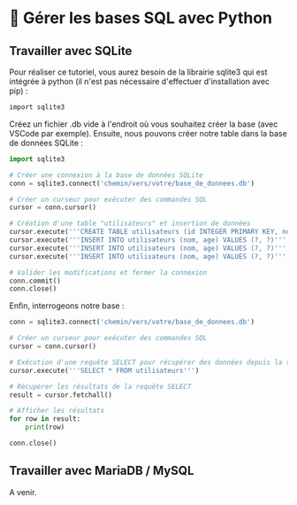 # 🐍 Gérer les bases SQL avec Python

## Travailler avec SQLite

Pour réaliser ce tutoriel, vous aurez besoin de la librairie sqlite3 qui est intégrée à python (il n'est pas nécessaire d'effectuer d'installation avec pip) :&#x20;

```r
import sqlite3
```

Créez un fichier .db vide à l'endroit où vous souhaitez créer la base (avec VSCode par exemple). Ensuite, nous pouvons créer notre table dans la base de données SQLite :

```python
import sqlite3

# Créer une connexion à la base de données SQLite
conn = sqlite3.connect('chemin/vers/votre/base_de_donnees.db')

# Créer un curseur pour exécuter des commandes SQL
cursor = conn.cursor()

# Création d'une table "utilisateurs" et insertion de données
cursor.execute('''CREATE TABLE utilisateurs (id INTEGER PRIMARY KEY, nom TEXT, age INTEGER)''')
cursor.execute('''INSERT INTO utilisateurs (nom, age) VALUES (?, ?)''', ('Alice', 30))
cursor.execute('''INSERT INTO utilisateurs (nom, age) VALUES (?, ?)''', ('Bob', 25))
cursor.execute('''INSERT INTO utilisateurs (nom, age) VALUES (?, ?)''', ('Charlie', 35))

# Valider les modifications et fermer la connexion
conn.commit()
conn.close()
```

Enfin, interrogeons notre base :&#x20;

```python
conn = sqlite3.connect('chemin/vers/votre/base_de_donnees.db')

# Créer un curseur pour exécuter des commandes SQL
cursor = conn.cursor()

# Exécution d'une requête SELECT pour récupérer des données depuis la table "utilisateurs"
cursor.execute('''SELECT * FROM utilisateurs''')

# Récupérer les résultats de la requête SELECT
result = cursor.fetchall()

# Afficher les résultats
for row in result:
    print(row)

conn.close()
```

## Travailler avec MariaDB / MySQL

A venir.
